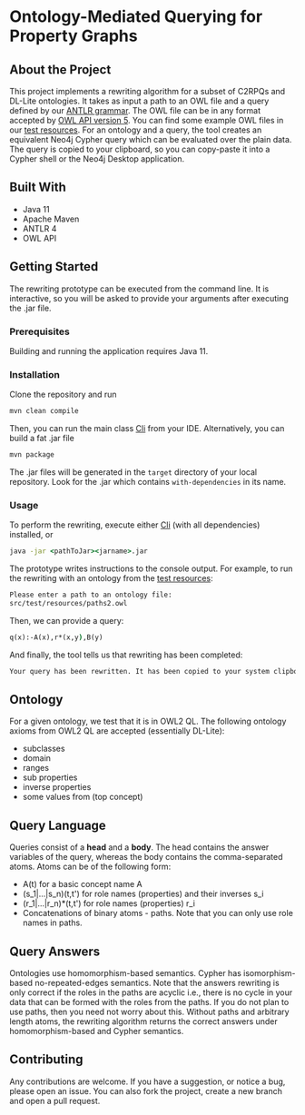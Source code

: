 # Ontology-Mediated Querying for Property Graphs

## About the Project

This project implements a rewriting algorithm for a subset of C2RPQs and DL-Lite ontologies.
It takes as input a path to an OWL file and a query defined by our [ANTLR grammar](/src/main/antlr4/at/ac/tuwien/informatics/generated/Q.g4).
The OWL file can be in any format accepted by [OWL API version 5](http://owlcs.github.io/owlapi/).
You can find some example OWL files in our [test resources](/src/test/resources).
For an ontology and a query, the tool creates an equivalent Neo4j Cypher query which can be evaluated over the plain data.
The query is copied to your clipboard, so you can copy-paste it into a Cypher shell or the Neo4j Desktop application.

## Built With

* Java 11
* Apache Maven
* ANTLR 4
* OWL API

## Getting Started

The rewriting prototype can be executed from the command line.
It is interactive, so you will be asked to provide your arguments after executing the .jar file.

### Prerequisites

Building and running the application requires Java 11.

### Installation

Clone the repository and run
```cmd
mvn clean compile
```

Then, you can run the main class [Cli](src/main/java/at/ac/tuwien/informatics/client/Cli.java) from your IDE.
Alternatively, you can build a fat .jar file
```cmd
mvn package
```
The .jar files will be generated in the `target` directory of your local repository.
Look for the .jar which contains `with-dependencies` in its name.

### Usage

To perform the rewriting, execute either [Cli](src/main/java/at/ac/tuwien/informatics/client/Cli.java) (with all dependencies) installed, or
```cmd
java -jar <pathToJar><jarname>.jar
```
The prototype writes instructions to the console output.
For example, to run the rewriting with an ontology from the [test resources](/src/test/resources):
```cmd
Please enter a path to an ontology file: 
src/test/resources/paths2.owl
```
Then, we can provide a query:
```cmd
q(x):-A(x),r*(x,y),B(y)
```
And finally, the tool tells us that rewriting has been completed:
```cmd
Your query has been rewritten. It has been copied to your system clipboard.
```

## Ontology

For a given ontology, we test that it is in OWL2 QL.
The following ontology axioms from OWL2 QL are accepted (essentially DL-Lite):

* subclasses
* domain
* ranges
* sub properties
* inverse properties
* some values from (top concept)

## Query Language

Queries consist of a **head** and a **body**.
The head contains the answer variables of the query, whereas the body contains the comma-separated atoms.
Atoms can be of the following form:
* A(t) for a basic concept name A
* (s_1|...|s_n)(t,t') for role names (properties) and their inverses s_i
* (r_1|...|r_n)*(t,t') for role names (properties) r_i
* Concatenations of binary atoms - paths. Note that you can only use role names in paths.

## Query Answers

Ontologies use homomorphism-based semantics.
Cypher has isomorphism-based no-repeated-edges semantics.
Note that the answers rewriting is only correct if the roles in the paths are acyclic i.e., there is no cycle in your data that can be formed with the roles from the paths.
If you do not plan to use paths, then you need not worry about this.
Without paths and arbitrary length atoms, the rewriting algorithm returns the correct answers under homomorphism-based and Cypher semantics.

## Contributing
Any contributions are welcome.
If you have a suggestion, or notice a bug, please open an issue.
You can also fork the project, create a new branch and open a pull request.